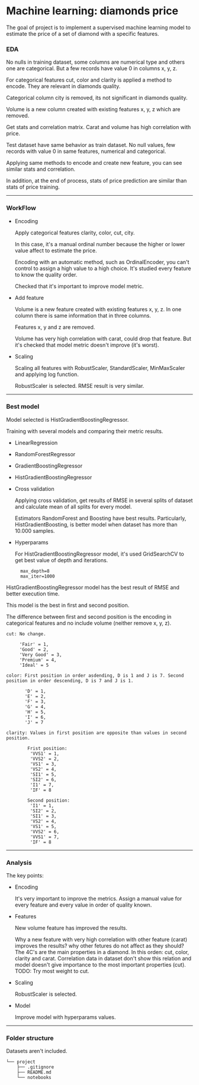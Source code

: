 # Machine learning: diamonds price

The goal of project is to implement a supervised machine learning model to estimate the price of a set of diamond with a specific features.

### **EDA**

No nulls in training dataset, some columns are numerical type and others one are categorical. But a few records have value 0 in columns x, y, z.

For categorical features cut, color and clarity is applied a method to encode. They are relevant in diamonds quality.

Categorical column  city is removed, its not significant in diamonds quality.

Volume is a new column created with existing features x, y, z which are removed.

Get stats and correlation matrix. Carat and volume has high correlation with price.

Test dataset have same behavior as train dataset. No null values, few records with value 0 in same features, numerical and categorical.

Applying same methods to encode and create new feature, you can see similar stats and correlation.

In addition, at the end of process, stats of price prediction are similar than stats of price training.

---

### **WorkFlow**

- Encoding

    Apply categorical features clarity, color, cut, city.

    In this case, it's a manual ordinal number because the higher or lower value affect to estimate the price.
    
    Encoding with an automatic method, such as OrdinalEncoder, you can't control to assign a high value to a high choice. It's studied every feature to know the quality order.

    Checked that it's important to improve model metric.

- Add feature

    Volume is a new feature created with existing features x, y, z. In one column there is same information that in three columns.
    
    Features x, y and z are removed.

    Volume has very high correlation with carat, could drop that feature. But it's checked that model metric doesn't improve (it's worst).
    
- Scaling

    Scaling all features with RobustScaler, StandardScaler, MinMaxScaler and applying log function.

    RobustScaler is selected. RMSE result is very similar.

---

### **Best model**

Model selected is HistGradientBoostingRegressor. 

Training with several models and comparing their metric results.

- LinearRegression
- RandomForestRegressor
- GradientBoostingRegressor
- HistGradientBoostingRegressor

- Cross validation

    Applying cross validation, get results of RMSE in several splits of dataset and calculate mean of all splits for every model.
    
    Estimators RandomForest and Boosting have best results. Particularly, HistGradientBoosting, is better model when dataset has more than 10.000 samples.

- Hyperparams

    For HistGradientBoostingRegressor model, it's used GridSearchCV to get best value of depth and iterations.
    
        max_depth=8
        max_iter=1000

HistGradientBoostingRegressor model has the best result of RMSE and better execution time.

This model is the best in first and second position.

The difference between first and second position is the encoding in categorical features and no include volume (neither remove x, y, z).

    cut: No change.
         
         'Fair' = 1,
         'Good' = 2, 
         'Very Good' = 3, 
         'Premium' = 4, 
         'Ideal' = 5

    color: First position in order asdending, D is 1 and J is 7. Second position in order descending, D is 7 and J is 1.
           
           'D' = 1,
           'E' = 2,
           'F' = 3,
           'G' = 4,
           'H' = 5,
           'I' = 6,
           'J' = 7

    clarity: Values in first position are opposite than values in second position.
    
            Frist position:
             'VVS1' = 1,
             'VVS2' = 2,
             'VS1' = 3,
             'VS2' = 4,
             'SI1' = 5,
             'SI2' = 6,
             'I1' = 7,
             'IF' = 8

            Second position:
             'I1' = 1,
             'SI2' = 2,
             'SI1' = 3,
             'VS2' = 4,
             'VS1' = 5,
             'VVS2' = 6,
             'VVS1' = 7,
             'IF' = 8

---

### **Analysis**

The key points:

- Encoding

    It's very important to improve the metrics. Assign a manual value for every feature and every value in order of quality known.

- Features

    New volume feature has improved the results.

    Why a new feature with very high correlation with other feature (carat) improves the results?
    why other fetures do not affect as they should? The 4C's are the main properties in a diamond. In this orden: cut, color, clarity and carat. Correlation data in dataset don't show this relation and model doesn't give importance to the most important properties (cut).
    TODO: Try most weight to cut.

- Scaling

    RobustScaler is selected. 

- Model

    Improve model with hyperparams values.

---

### **Folder structure**

Datasets aren't included.

```
└── project
    ├── .gitignore
    ├── README.md
    └── notebooks
```
